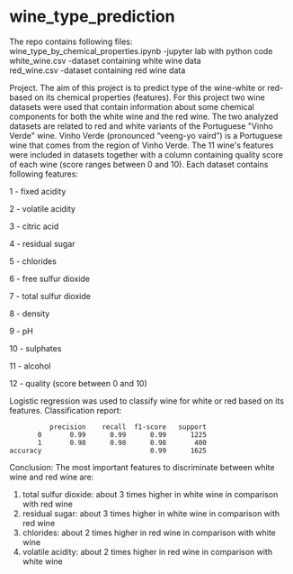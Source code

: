 # wine_type_prediction

The repo contains following files:<br>
wine_type_by_chemical_properties.ipynb -jupyter lab with python code<br>
white_wine.csv -dataset containing white wine data <br>
red_wine.csv -dataset containing red wine data<br> 

Project.
The aim of this project is to predict type of the wine-white or red-based on its chemical properties (features). For this project two wine datasets were used that contain information about some chemical components for both the white wine and the red wine. The two analyzed datasets are related to red and white variants of the Portuguese "Vinho Verde" wine. Vinho Verde (pronounced “veeng-yo vaird”) is a Portuguese wine that comes from the region of Vinho Verde. The 11 wine's features were included in datasets together with a column containing quality score of each wine (score ranges between 0 and 10). Each dataset contains following features:

1 - fixed acidity 

2 - volatile acidity 

3 - citric acid 

4 - residual sugar 

5 - chlorides 

6 - free sulfur dioxide 

7 - total sulfur dioxide 

8 - density 

9 - pH 

10 - sulphates 

11 - alcohol 

12 - quality (score between 0 and 10)


Logistic regression was used to classify wine for white or red based on its features.
Classification report:

              precision    recall  f1-score   support
           0       0.99      0.99      0.99      1225
           1       0.98      0.98      0.98       400
    accuracy                           0.99      1625

Conclusion: The most important features to discriminate between white wine and red wine are:  
1. total sulfur dioxide: about 3 times higher in white wine in comparison with red wine
2. residual sugar: about 3 times higher in white wine in comparison with red wine 
3. chlorides: about 2 times higher in red wine in comparison with white wine
4. volatile acidity: about 2 times higher in red wine in comparison with white wine

 




